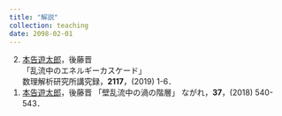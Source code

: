 ```yaml
---
title: "解説"
collection: teaching
date: 2098-02-01
---
```

<ol reversed>
<li>
<u>本告遊太郎</u>，後藤晋 <br>
「乱流中のエネルギーカスケード」<br>
数理解析研究所講究録，<b>2117</b>，(2019) 1-6．
</li>
<li>
<u>本告遊太郎</u>，後藤晋
「壁乱流中の渦の階層」
ながれ，<b>37</b>，(2018) 540-543．
</li>
</ol>
